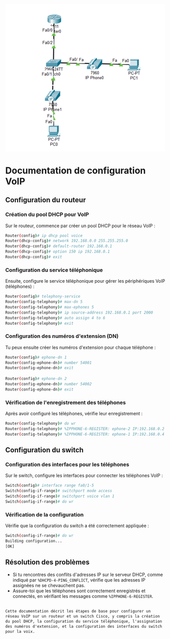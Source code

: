 ![Schéma des VLANs](images/voice-ip.png)
# Documentation de configuration VoIP

## Configuration du routeur

### Création du pool DHCP pour VoIP

Sur le routeur, commence par créer un pool DHCP pour le réseau VoIP :

```bash
Router(config)# ip dhcp pool voice
Router(dhcp-config)# network 192.168.0.0 255.255.255.0
Router(dhcp-config)# default-router 192.168.0.1
Router(dhcp-config)# option 150 ip 192.168.0.1
Router(dhcp-config)# exit
```

### Configuration du service téléphonique

Ensuite, configure le service téléphonique pour gérer les périphériques VoIP (téléphones) :

```bash
Router(config)# telephony-service
Router(config-telephony)# max-dn 5
Router(config-telephony)# max-ephones 5
Router(config-telephony)# ip source-address 192.168.0.1 port 2000
Router(config-telephony)# auto assign 4 to 6
Router(config-telephony)# exit
```

### Configuration des numéros d'extension (DN)

Tu peux ensuite créer les numéros d'extension pour chaque téléphone :

```bash
Router(config)# ephone-dn 1
Router(config-ephone-dn)# number 54001
Router(config-ephone-dn)# exit

Router(config)# ephone-dn 2
Router(config-ephone-dn)# number 54002
Router(config-ephone-dn)# exit
```

### Vérification de l'enregistrement des téléphones

Après avoir configuré les téléphones, vérifie leur enregistrement :

```bash
Router(config-telephony)# do wr
Router(config-telephony)# %IPPHONE-6-REGISTER: ephone-2 IP:192.168.0.2 Socket:2 DeviceType:Phone has registered.
Router(config-telephony)# %IPPHONE-6-REGISTER: ephone-1 IP:192.168.0.4 Socket:2 DeviceType:Phone has registered.
```

## Configuration du switch

### Configuration des interfaces pour les téléphones

Sur le switch, configure les interfaces pour connecter les téléphones VoIP :

```bash
Switch(config)# interface range fa0/1-5
Switch(config-if-range)# switchport mode access
Switch(config-if-range)# switchport voice vlan 1
Switch(config-if-range)# do wr
```

### Vérification de la configuration

Vérifie que la configuration du switch a été correctement appliquée :

```bash
Switch(config-if-range)# do wr
Building configuration...
[OK]
```

## Résolution des problèmes

- Si tu rencontres des conflits d'adresses IP sur le serveur DHCP, comme indiqué par `%DHCPD-4-PING_CONFLICT`, vérifie que les adresses IP assignées ne se chevauchent pas.
- Assure-toi que les téléphones sont correctement enregistrés et connectés, en vérifiant les messages comme `%IPPHONE-6-REGISTER`.
```

Cette documentation décrit les étapes de base pour configurer un réseau VoIP sur un routeur et un switch Cisco, y compris la création du pool DHCP, la configuration du service téléphonique, l'assignation des numéros d'extension, et la configuration des interfaces du switch pour la voix.
